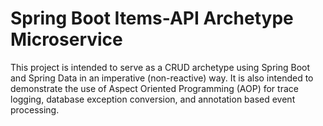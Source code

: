 # Spring Boot Items-API Archetype Microservice

This project is intended to serve as a CRUD archetype using Spring Boot and Spring Data in an imperative (non-reactive) way.  It is also intended to demonstrate the use of Aspect Oriented Programming (AOP) for trace logging, database exception conversion, and annotation based event processing.
